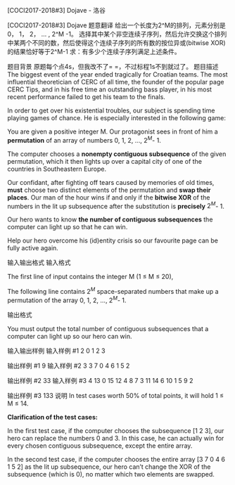 



[COCI2017-2018#3] Dojave - 洛谷














[COCI2017-2018#3] Dojave
题意翻译
给出一个长度为2^M的排列，元素分别是0， 1， 2， ... , 2^M -1。
选择其中某个非空连续子序列，然后允许交换这个排列中某两个不同的数，然后使得这个连续子序列的所有数的按位异或(bitwise XOR)的结果恰好等于2^M-1
求：有多少个连续子序列满足上述条件。



题目背景
原题每个点4s，但我改不了= =，不过标程1s不到就过了。
题目描述
The biggest event of the year ended tragically for Croatian teams. The most influential theoretician of CERC of all time, the founder of the popular page CERC Tips, and in his free time an outstanding bass player, in his most recent performance failed to get his team to the finals.

In order to get over his existential troubles, our subject is spending time playing games of chance. He is especially interested in the following game:

You are given a positive integer M. Our protagonist sees in front of him a **permutation** of an array of numbers 0, 1, 2, ..., $2^M$- 1.

The computer chooses a **nonempty contiguous subsequence** of the given permutation, which it then lights up over a capital city of one of the countries in Southeastern Europe.

Our confidant, after fighting off tears caused by memories of old times, **must** choose two distinct elements of the permutation and **swap their places**​. Our man of the hour wins if and only if the **bitwise XOR** of the numbers in the lit up subsequence after the substitution is **precisely**​ $2^M$- 1.

Our hero wants to know **the number of contiguous subsequences** ​the computer can light up so that he can win.

Help our hero overcome his (id)entity crisis so our favourite page can be fully active again.

输入输出格式
输入格式

The first line of input contains the integer M (1 ≤ M ≤ 20),

The following line contains $2^M$ space-separated numbers that make up a permutation of the array 0, 1, 2, ..., $2^M$- 1.

输出格式

You must output the total number of contiguous subsequences that a computer can light up so our hero can win.

输入输出样例
输入样例 #1
2
0 1 2 3

输出样例 #1
9
输入样例 #2
3
3 7 0 4 6 1 5 2

输出样例 #2
33
输入样例 #3
4
13 0 15 12 4 8 7 3
11 14 6 10 1 5 9 2

输出样例 #3
133
说明
In test cases worth 50% of total points, it will hold 1 ≤ M ≤ 14.

**Clarification​ ​of​ ​the​ ​test​ ​cases:**

In the first test case, if the computer chooses the subsequence [1 2 3], our hero can replace the numbers 0 and 3. In this case, he can actually win for every chosen contiguous subsequence, except the entire array.

In the second test case, if the computer chooses the entire array [3 7 0 4 6 1 5 2] as the lit up subsequence, our hero can’t change the XOR of the subsequence (which is 0), no matter which two elements are swapped.






